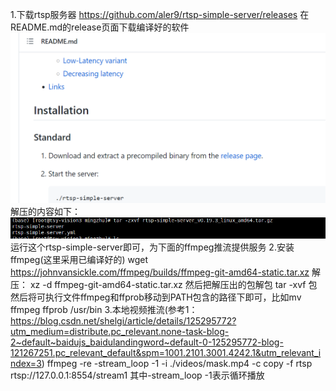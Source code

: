 1.下载rtsp服务器
https://github.com/aler9/rtsp-simple-server/releases
在README.md的release页面下载编译好的软件
![img.png](img.png)
解压的内容如下：
![img_1.png](img_1.png)
运行这个rtsp-simple-server即可，为下面的ffmpeg推流提供服务
2.安装ffmpeg(这里采用已编译好的)
wget https://johnvansickle.com/ffmpeg/builds/ffmpeg-git-amd64-static.tar.xz
解压：
xz -d ffmpeg-git-amd64-static.tar.xz
然后把解压出的包解包
tar -xvf 包
然后将可执行文件ffmpeg和ffprob移动到PATH包含的路径下即可，比如mv ffmpeg ffprob /usr/bin
3.本地视频推流(参考1：https://blog.csdn.net/shelgi/article/details/125295772?utm_medium=distribute.pc_relevant.none-task-blog-2~default~baidujs_baidulandingword~default-0-125295772-blog-121267251.pc_relevant_default&spm=1001.2101.3001.4242.1&utm_relevant_index=3)
ffmpeg -re -stream_loop -1 -i ./videos/mask.mp4 -c copy -f rtsp rtsp://127.0.0.1:8554/stream1 其中-stream_loop -1表示循环播放



